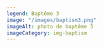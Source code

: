 ```yaml
---
legend: Baptême 3
image: "/images/baptism3.png"
imageAlt: photo de baptême 3
imageCategory: img-baptism
---
```


